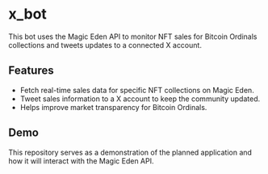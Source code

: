 # x_bot
This bot uses the Magic Eden API to monitor NFT sales for Bitcoin Ordinals collections and tweets updates to a connected X account.

## Features
- Fetch real-time sales data for specific NFT collections on Magic Eden.
- Tweet sales information to a X account to keep the community updated.
- Helps improve market transparency for Bitcoin Ordinals.

## Demo
This repository serves as a demonstration of the planned application and how it will interact with the Magic Eden API.
